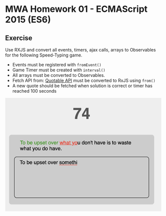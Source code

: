 # MWA Homework 01 - ECMAScript 2015 (ES6)
## Exercise
Use RXJS and convert all events, timers, ajax calls, arrays to Observables for the following Speed-Typing game.
  * Events must be registered with `fromEvent()`
  * Game Timer must be created with `interval()`
  * All arrays must be converted to Observables.
  * Fetch API from: [Quotable API](http://api.quotable.io/random) must be converted to RxJS using `from()`
  * A new quote should be fetched when solution is correct or timer has reached 100 seconds
  
    
![Screenshot](./screenshot.png)
